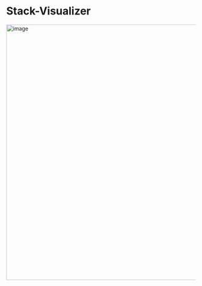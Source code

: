 # Stack-Visualizer
<img width="679" alt="image" src="https://github.com/user-attachments/assets/aae09a8f-c00b-4f85-ad2b-158e808c0fa4">
